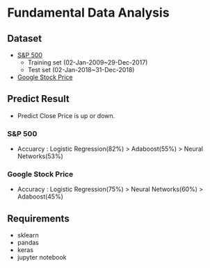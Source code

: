 # Fundamental Data Analysis
## Dataset
- [S&P 500](https://www.sharecast.com/index/SP_500/prices/download)
    - Training set (02-Jan-2009~29-Dec-2017)
    - Test set (02-Jan-2018~31-Dec-2018)
- [Google Stock Price](https://www.kaggle.com/medharawat/google-stock-price)

## Predict Result
- Predict Close Price is up or down.
### S&P 500
- Accuarcy : Logistic Regression(82%) > Adaboost(55%) > Neural Networks(53%)
### Google Stock Price
- Accuracy : Logistic Regression(75%) > Neural Networks(60%) > Adaboost(45%)

## Requirements
- sklearn
- pandas
- keras
- jupyter notebook